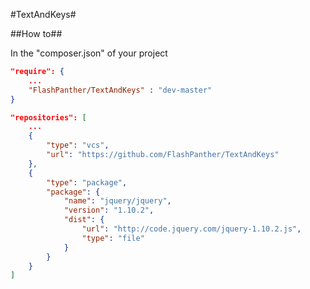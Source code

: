 #TextAndKeys#

##How to##

In the "composer.json" of your project

```json
"require": {
    ...
    "FlashPanther/TextAndKeys" : "dev-master"
}
```

```json
"repositories": [
    ...
    {
        "type": "vcs",
        "url": "https://github.com/FlashPanther/TextAndKeys"
    },
    {
        "type": "package",
        "package": {
            "name": "jquery/jquery",
            "version": "1.10.2",
            "dist": {
                "url": "http://code.jquery.com/jquery-1.10.2.js",
                "type": "file"
            }
        }
    }
]
```